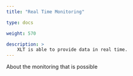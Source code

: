 ```yaml
---
title: "Real Time Monitoring"

type: docs

weight: 570

description: >
    XLT is able to provide data in real time.
---
```


About the monitoring that is possible
